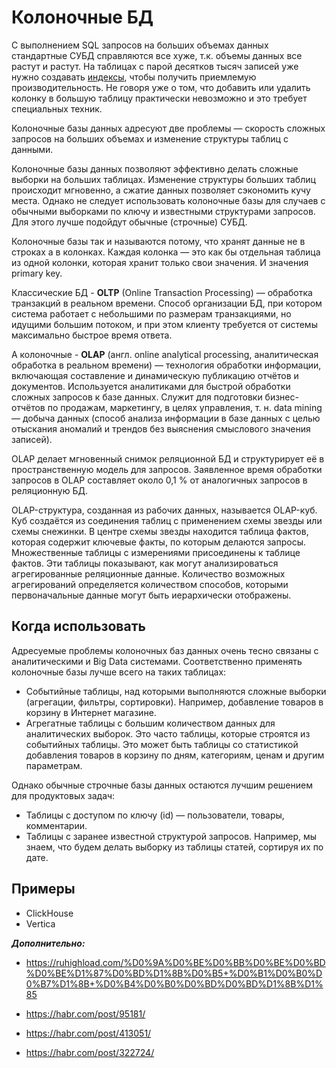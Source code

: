 # Колоночные БД

С выполнением SQL запросов на больших объемах данных стандартные СУБД справляются все хуже, т.к. объемы данных все растут и растут. На таблицах с парой десятков тысяч записей уже нужно создавать [индексы](https://ruhighload.com/%d0%98%d0%bd%d0%b4%d0%b5%d0%ba%d1%81%d1%8b+%d0%b2+mysql), чтобы получить приемлемую производительность. Не говоря уже о том, что добавить или удалить колонку в большую таблицу практически невозможно и это требует специальных техник. 

Колоночные базы данных адресуют две проблемы — скорость сложных запросов на больших объемах и изменение структуры таблиц с данными.

Колоночные базы данных позволяют эффективно делать сложные выборки на больших таблицах. Изменение структуры больших таблиц происходит мгновенно, а сжатие данных позволяет сэкономить кучу места. Однако не следует использовать колоночные базы для случаев с обычными выборками по ключу и известными структурами запросов. Для этого лучше подойдут обычные (строчные) СУБД.

Колоночные базы так и называются потому, что хранят данные не в строках а в колонках. Каждая колонка — это как бы отдельная таблица из одной колонки, которая хранит только свои значения. И значения primary key.

Классические БД - **OLTP** (Online Transaction Processing) — обработка транзакций в реальном времени. Способ организации БД, при котором система работает с небольшими по размерам транзакциями, но идущими большим потоком, и при этом клиенту требуется от системы максимально быстрое время ответа. 

А колоночные - **OLAP** (англ. online analytical processing, аналитическая обработка в реальном времени) — технология обработки информации, включающая составление и динамическую публикацию отчётов и документов. Используется аналитиками для быстрой обработки сложных запросов к базе данных. Служит для подготовки бизнес-отчётов по продажам, маркетингу, в целях управления, т. н. data mining — добыча данных (способ анализа информации в базе данных с целью отыскания аномалий и трендов без выяснения смыслового значения записей).

OLAP делает мгновенный снимок реляционной БД и структурирует её в пространственную модель для запросов. Заявленное время обработки запросов в OLAP составляет около 0,1 % от аналогичных запросов в реляционную БД.

OLAP-структура, созданная из рабочих данных, называется OLAP-куб. Куб создаётся из соединения таблиц с применением схемы звезды или схемы снежинки. В центре схемы звезды находится таблица фактов, которая содержит ключевые факты, по которым делаются запросы. Множественные таблицы с измерениями присоединены к таблице фактов. Эти таблицы показывают, как могут анализироваться агрегированные реляционные данные. Количество возможных агрегирований определяется количеством способов, которыми первоначальные данные могут быть иерархически отображены.

## Когда использовать

Адресуемые проблемы колоночных баз данных очень тесно связаны с аналитическими и Big Data системами. Соответственно применять колоночные базы лучше всего на таких таблицах:

- Событийные таблицы, над которыми выполняются сложные выборки (агрегации, фильтры, сортировки). Например, добавление товаров в корзину в Интернет магазине.
- Агрегатные таблицы с большим количеством данных для аналитических выборок. Это часто таблицы, которые строятся из событийных таблицы. Это может быть таблицы со статистикой добавления товаров в корзину по дням, категориям, ценам и другим параметрам.

Однако обычные строчные базы данных остаются лучшим решением для продуктовых задач:

- Таблицы с доступом по ключу (id) — пользователи, товары, комментарии.
- Таблицы с заранее известной структурой запросов. Например, мы знаем, что будем делать выборку из таблицы статей, сортируя их по дате.

## Примеры

- ClickHouse
- Vertica



***Дополнительно:***

- https://ruhighload.com/%D0%9A%D0%BE%D0%BB%D0%BE%D0%BD%D0%BE%D1%87%D0%BD%D1%8B%D0%B5+%D0%B1%D0%B0%D0%B7%D1%8B+%D0%B4%D0%B0%D0%BD%D0%BD%D1%8B%D1%85

- https://habr.com/post/95181/

- https://habr.com/post/413051/

- https://habr.com/post/322724/